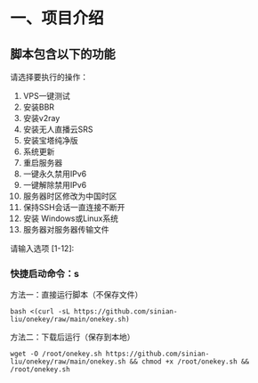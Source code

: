 # 一、项目介绍

## 脚本包含以下的功能


请选择要执行的操作：
1. VPS一键测试
2. 安装BBR
3. 安装v2ray
4. 安装无人直播云SRS
5. 安装宝塔纯净版
6. 系统更新
7. 重启服务器
8. 一键永久禁用IPv6
9. 一键解除禁用IPv6
10. 服务器时区修改为中国时区
11. 保持SSH会话一直连接不断开
12. 安装 Windows或Linux系统
13. 服务器对服务器传输文件

请输入选项 [1-12]:

### 快捷启动命令：s

方法一：直接运行脚本（不保存文件）
```
bash <(curl -sL https://github.com/sinian-liu/onekey/raw/main/onekey.sh)
```
方法二：下载后运行（保存到本地）
```
wget -O /root/onekey.sh https://github.com/sinian-liu/onekey/raw/main/onekey.sh && chmod +x /root/onekey.sh && /root/onekey.sh
```
